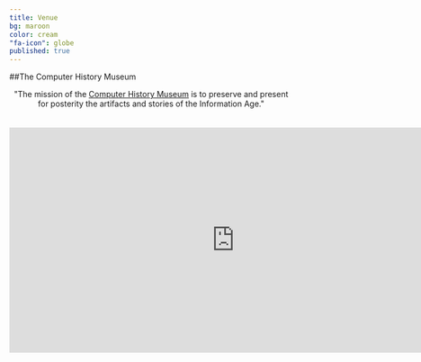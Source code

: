 ```yaml
---
title: Venue
bg: maroon
color: cream
"fa-icon": globe
published: true
---
```













##The Computer History Museum

<div><center>"The mission of the <a href="http://www.computerhistory.org/">Computer History Museum</a> is to preserve and present for posterity the artifacts and stories of the Information Age."<br><br><br></div>   




<div class="icontain">
<iframe src="https://www.google.com/maps/embed?pb=!1m18!1m12!1m3!1d2987.653062430818!2d-122.07744276204133!3d37.41425538505117!2m3!1f0!2f0!3f0!3m2!1i1024!2i768!4f13.1!3m3!1m2!1s0x808fb7569249b39b%3A0xea8071641d7ef4f2!2sComputer+History+Museum!5e0!3m2!1sen!2sus!4v1440897383880" width="800" height="400" frameborder="0" style="border:0" allowfullscreen></iframe>
</div>
